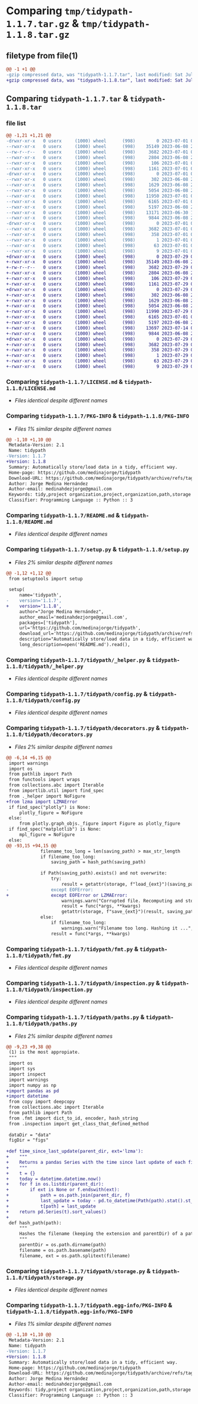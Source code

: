 # Comparing `tmp/tidypath-1.1.7.tar.gz` & `tmp/tidypath-1.1.8.tar.gz`

## filetype from file(1)

```diff
@@ -1 +1 @@
-gzip compressed data, was "tidypath-1.1.7.tar", last modified: Sat Jul  1 08:07:41 2023, max compression
+gzip compressed data, was "tidypath-1.1.8.tar", last modified: Sat Jul 29 08:55:02 2023, max compression
```

## Comparing `tidypath-1.1.7.tar` & `tidypath-1.1.8.tar`

### file list

```diff
@@ -1,21 +1,21 @@
-drwxr-xr-x   0 userx     (1000) wheel      (998)        0 2023-07-01 08:07:41.514871 tidypath-1.1.7/
--rwxr-xr-x   0 userx     (1000) wheel      (998)    35149 2023-06-08 21:46:44.000000 tidypath-1.1.7/LICENSE.md
--rw-r--r--   0 userx     (1000) wheel      (998)     3682 2023-07-01 08:07:41.514871 tidypath-1.1.7/PKG-INFO
--rwxr-xr-x   0 userx     (1000) wheel      (998)     2804 2023-06-08 21:46:44.000000 tidypath-1.1.7/README.md
--rwxr-xr-x   0 userx     (1000) wheel      (998)      106 2023-07-01 08:07:41.518204 tidypath-1.1.7/setup.cfg
--rwxr-xr-x   0 userx     (1000) wheel      (998)     1161 2023-07-01 08:07:09.000000 tidypath-1.1.7/setup.py
-drwxr-xr-x   0 userx     (1000) wheel      (998)        0 2023-07-01 08:07:41.514871 tidypath-1.1.7/tidypath/
--rwxr-xr-x   0 userx     (1000) wheel      (998)      302 2023-06-08 21:46:44.000000 tidypath-1.1.7/tidypath/__init__.py
--rwxr-xr-x   0 userx     (1000) wheel      (998)     1629 2023-06-08 21:46:44.000000 tidypath-1.1.7/tidypath/_helper.py
--rwxr-xr-x   0 userx     (1000) wheel      (998)     5054 2023-06-08 21:46:44.000000 tidypath-1.1.7/tidypath/config.py
--rwxr-xr-x   0 userx     (1000) wheel      (998)    11950 2023-07-01 08:06:21.000000 tidypath-1.1.7/tidypath/decorators.py
--rwxr-xr-x   0 userx     (1000) wheel      (998)     6165 2023-07-01 08:06:57.000000 tidypath-1.1.7/tidypath/fmt.py
--rwxr-xr-x   0 userx     (1000) wheel      (998)     5197 2023-06-08 21:46:44.000000 tidypath-1.1.7/tidypath/inspection.py
--rwxr-xr-x   0 userx     (1000) wheel      (998)    13171 2023-06-30 17:40:49.000000 tidypath-1.1.7/tidypath/paths.py
--rwxr-xr-x   0 userx     (1000) wheel      (998)     9844 2023-06-08 21:46:44.000000 tidypath-1.1.7/tidypath/storage.py
-drwxr-xr-x   0 userx     (1000) wheel      (998)        0 2023-07-01 08:07:41.514871 tidypath-1.1.7/tidypath.egg-info/
--rwxr-xr-x   0 userx     (1000) wheel      (998)     3682 2023-07-01 08:07:41.000000 tidypath-1.1.7/tidypath.egg-info/PKG-INFO
--rwxr-xr-x   0 userx     (1000) wheel      (998)      358 2023-07-01 08:07:41.000000 tidypath-1.1.7/tidypath.egg-info/SOURCES.txt
--rwxr-xr-x   0 userx     (1000) wheel      (998)        1 2023-07-01 08:07:41.000000 tidypath-1.1.7/tidypath.egg-info/dependency_links.txt
--rwxr-xr-x   0 userx     (1000) wheel      (998)       63 2023-07-01 08:07:41.000000 tidypath-1.1.7/tidypath.egg-info/requires.txt
--rwxr-xr-x   0 userx     (1000) wheel      (998)        9 2023-07-01 08:07:41.000000 tidypath-1.1.7/tidypath.egg-info/top_level.txt
+drwxr-xr-x   0 userx     (1000) wheel      (998)        0 2023-07-29 08:55:02.864940 tidypath-1.1.8/
+-rwxr-xr-x   0 userx     (1000) wheel      (998)    35149 2023-06-08 21:46:44.000000 tidypath-1.1.8/LICENSE.md
+-rw-r--r--   0 userx     (1000) wheel      (998)     3682 2023-07-29 08:55:02.864940 tidypath-1.1.8/PKG-INFO
+-rwxr-xr-x   0 userx     (1000) wheel      (998)     2804 2023-06-08 21:46:44.000000 tidypath-1.1.8/README.md
+-rwxr-xr-x   0 userx     (1000) wheel      (998)      106 2023-07-29 08:55:02.868273 tidypath-1.1.8/setup.cfg
+-rwxr-xr-x   0 userx     (1000) wheel      (998)     1161 2023-07-29 08:54:52.000000 tidypath-1.1.8/setup.py
+drwxr-xr-x   0 userx     (1000) wheel      (998)        0 2023-07-29 08:55:02.864940 tidypath-1.1.8/tidypath/
+-rwxr-xr-x   0 userx     (1000) wheel      (998)      302 2023-06-08 21:46:44.000000 tidypath-1.1.8/tidypath/__init__.py
+-rwxr-xr-x   0 userx     (1000) wheel      (998)     1629 2023-06-08 21:46:44.000000 tidypath-1.1.8/tidypath/_helper.py
+-rwxr-xr-x   0 userx     (1000) wheel      (998)     5054 2023-06-08 21:46:44.000000 tidypath-1.1.8/tidypath/config.py
+-rwxr-xr-x   0 userx     (1000) wheel      (998)    11990 2023-07-29 08:54:37.000000 tidypath-1.1.8/tidypath/decorators.py
+-rwxr-xr-x   0 userx     (1000) wheel      (998)     6165 2023-07-01 08:06:57.000000 tidypath-1.1.8/tidypath/fmt.py
+-rwxr-xr-x   0 userx     (1000) wheel      (998)     5197 2023-06-08 21:46:44.000000 tidypath-1.1.8/tidypath/inspection.py
+-rwxr-xr-x   0 userx     (1000) wheel      (998)    13697 2023-07-14 09:49:41.000000 tidypath-1.1.8/tidypath/paths.py
+-rwxr-xr-x   0 userx     (1000) wheel      (998)     9844 2023-06-08 21:46:44.000000 tidypath-1.1.8/tidypath/storage.py
+drwxr-xr-x   0 userx     (1000) wheel      (998)        0 2023-07-29 08:55:02.864940 tidypath-1.1.8/tidypath.egg-info/
+-rwxr-xr-x   0 userx     (1000) wheel      (998)     3682 2023-07-29 08:55:02.000000 tidypath-1.1.8/tidypath.egg-info/PKG-INFO
+-rwxr-xr-x   0 userx     (1000) wheel      (998)      358 2023-07-29 08:55:02.000000 tidypath-1.1.8/tidypath.egg-info/SOURCES.txt
+-rwxr-xr-x   0 userx     (1000) wheel      (998)        1 2023-07-29 08:55:02.000000 tidypath-1.1.8/tidypath.egg-info/dependency_links.txt
+-rwxr-xr-x   0 userx     (1000) wheel      (998)       63 2023-07-29 08:55:02.000000 tidypath-1.1.8/tidypath.egg-info/requires.txt
+-rwxr-xr-x   0 userx     (1000) wheel      (998)        9 2023-07-29 08:55:02.000000 tidypath-1.1.8/tidypath.egg-info/top_level.txt
```

### Comparing `tidypath-1.1.7/LICENSE.md` & `tidypath-1.1.8/LICENSE.md`

 * *Files identical despite different names*

### Comparing `tidypath-1.1.7/PKG-INFO` & `tidypath-1.1.8/PKG-INFO`

 * *Files 1% similar despite different names*

```diff
@@ -1,10 +1,10 @@
 Metadata-Version: 2.1
 Name: tidypath
-Version: 1.1.7
+Version: 1.1.8
 Summary: Automatically store/load data in a tidy, efficient way.
 Home-page: https://github.com/medinajorge/tidypath
 Download-URL: https://github.com/medinajorge/tidypath/archive/refs/tags/v1.0.5.tar.gz
 Author: Jorge Medina Hernández
 Author-email: medinahdezjorge@gmail.com
 Keywords: tidy,project organization,project,organization,path,storage
 Classifier: Programming Language :: Python :: 3
```

### Comparing `tidypath-1.1.7/README.md` & `tidypath-1.1.8/README.md`

 * *Files identical despite different names*

### Comparing `tidypath-1.1.7/setup.py` & `tidypath-1.1.8/setup.py`

 * *Files 2% similar despite different names*

```diff
@@ -1,12 +1,12 @@
 from setuptools import setup
 
 setup(
     name='tidypath',
-    version='1.1.7',
+    version='1.1.8',
     author="Jorge Medina Hernández",
     author_email='medinahdezjorge@gmail.com',
     packages=['tidypath'],
     url='https://github.com/medinajorge/tidypath',
     download_url='https://github.com/medinajorge/tidypath/archive/refs/tags/v1.0.5.tar.gz',
     description="Automatically store/load data in a tidy, efficient way.",
     long_description=open('README.md').read(),
```

### Comparing `tidypath-1.1.7/tidypath/_helper.py` & `tidypath-1.1.8/tidypath/_helper.py`

 * *Files identical despite different names*

### Comparing `tidypath-1.1.7/tidypath/config.py` & `tidypath-1.1.8/tidypath/config.py`

 * *Files identical despite different names*

### Comparing `tidypath-1.1.7/tidypath/decorators.py` & `tidypath-1.1.8/tidypath/decorators.py`

 * *Files 2% similar despite different names*

```diff
@@ -6,14 +6,15 @@
 import warnings
 import os
 from pathlib import Path
 from functools import wraps
 from collections.abc import Iterable
 from importlib.util import find_spec
 from ._helper import NoFigure
+from lzma import LZMAError
 if find_spec("plotly") is None:
     plotly_figure = NoFigure
 else:
     from plotly.graph_objs._figure import Figure as plotly_figure
 if find_spec("matplotlib") is None:
     mpl_figure = NoFigure
 else:
@@ -93,15 +94,15 @@
             filename_too_long = len(saving_path) > max_str_length
             if filename_too_long:
                 saving_path = hash_path(saving_path)
 
             if Path(saving_path).exists() and not overwrite:
                 try:
                     result = getattr(storage, f"load_{ext}")(saving_path, **load_opts)
-                except EOFError:
+                except EOFError or LZMAError:
                     warnings.warn("Corrupted file. Recomputing and storing ...", RuntimeWarning)
                     result = func(*args, **kwargs)
                     getattr(storage, f"save_{ext}")(result, saving_path, **save_opts)
             else:
                 if filename_too_long:
                     warnings.warn("Filename too long. Hashing it ...", RuntimeWarning)
                 result = func(*args, **kwargs)
```

### Comparing `tidypath-1.1.7/tidypath/fmt.py` & `tidypath-1.1.8/tidypath/fmt.py`

 * *Files identical despite different names*

### Comparing `tidypath-1.1.7/tidypath/inspection.py` & `tidypath-1.1.8/tidypath/inspection.py`

 * *Files identical despite different names*

### Comparing `tidypath-1.1.7/tidypath/paths.py` & `tidypath-1.1.8/tidypath/paths.py`

 * *Files 2% similar despite different names*

```diff
@@ -9,23 +9,38 @@
 (1) is the most appropiate.
 """
 import os
 import sys
 import inspect
 import warnings
 import numpy as np
+import pandas as pd
+import datetime
 from copy import deepcopy
 from collections.abc import Iterable
 from pathlib import Path
 from .fmt import dict_to_id, encoder, hash_string
 from .inspection import get_class_that_defined_method
 
 dataDir = "data"
 figDir = "figs"
 
+def time_since_last_update(parent_dir, ext='lzma'):
+    """
+    Returns a pandas Series with the time since last update of each file in parent_dir.
+    """
+    t = {}
+    today = datetime.datetime.now()
+    for f in os.listdir(parent_dir):
+        if ext is None or f.endswith(ext):
+            path = os.path.join(parent_dir, f)
+            last_update = today - pd.to_datetime(Path(path).stat().st_mtime, unit='s')
+            t[path] = last_update
+    return pd.Series(t).sort_values()
+
 def hash_path(path):
     """
     Hashes the filename (keeping the extension and parentDir) of a path.
     """
     parentDir = os.path.dirname(path)
     filename = os.path.basename(path)
     filename, ext = os.path.splitext(filename)
```

### Comparing `tidypath-1.1.7/tidypath/storage.py` & `tidypath-1.1.8/tidypath/storage.py`

 * *Files identical despite different names*

### Comparing `tidypath-1.1.7/tidypath.egg-info/PKG-INFO` & `tidypath-1.1.8/tidypath.egg-info/PKG-INFO`

 * *Files 1% similar despite different names*

```diff
@@ -1,10 +1,10 @@
 Metadata-Version: 2.1
 Name: tidypath
-Version: 1.1.7
+Version: 1.1.8
 Summary: Automatically store/load data in a tidy, efficient way.
 Home-page: https://github.com/medinajorge/tidypath
 Download-URL: https://github.com/medinajorge/tidypath/archive/refs/tags/v1.0.5.tar.gz
 Author: Jorge Medina Hernández
 Author-email: medinahdezjorge@gmail.com
 Keywords: tidy,project organization,project,organization,path,storage
 Classifier: Programming Language :: Python :: 3
```

